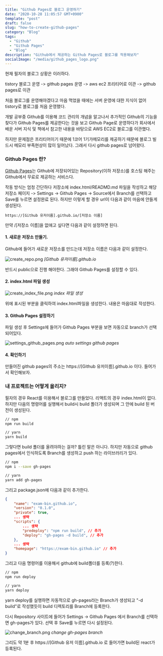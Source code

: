 ```yaml
---
title: "Github Pages로 블로그 운영하기"
date: "2020-10-28 11:05:57 GMT+0900"
template: "post"
draft: false
slug: "how-to-create-github-pages"
category: "Blog"
tags:
  - "Github"
  - "Github Pages"
  - "Blog"
description: "Github에서 제공하는 Github Pages로 블로그를 적용해보자"
socialImage: "/media/github_pages_logo.png"
---
```


현재 필자의 블로그 상황은 이러하다.

tistory 블로그 운영 -> github pages 운영 -> aws ec2 프리티어로 이관 -> github pages로 이관

처음 블로그를 운영해야겠다고 마음 먹었을 때에는 서버 운영에 대한 지식이 없어 tistory로 블로그를 처음 운영했다.

개발 공부중 Github를 이용해 코드 관리의 개념을 알고나서 추가적인 Github의 기능을 찾다가 Github Pages를 제공한다는 것을 보고 Github Page로 운영하다가 회사에서 배운 서버 지식 및 책에서 참고한 내용을 바탕으로 AWS EC2로 블로그를 이관했다.

하지만 문제점은 프리티어이기 때문에 1코어 1기가메모리를 제공하기 때문에 블로그 빌드시 메모리 부족현상이 많이 일어났다. 그래서 다시 github pages로 넘어왔다.

### Github Pages 란?

[Github Pages](https://pages.github.com/)는 Github에 저장되어있는 Repository(이하 저장소)를 호스팅 해주는 Github에서 무료로 제공하는 서비스다.

작동 방식는 엄청 간단하다 저장소에 index.html/READMD.md 파일을 작성하고 해당 저장소 페이지 -> Settings -> Github Pages -> Source에서 Branch를 선택하고 Save를 누르면 설정완료 된다. 하지만 이렇게 할 경우 url이 다음과 같이 마음에 안들게 생성된다.

```
https://[Github 유저이름].github.io/[저장소 이름]
```

만약 /[저장소 이름]을 없애고 싶다면 다음과 같이 설정하면 된다.

#### 1. 새로운 저장소 만들기.

Github에 들어가 새로운 저장소를 만드는데 저장소 이름은 다음과 같이 설정한다.

![create_repo.png](/media/create_repo.png) _[Github 유저이름].github.io_

반드시 public으로 진행 해야한다. 그래야 Github Pages를 설정할 수 있다.

#### 2. index.html 파일 생성

![create_index_file.png](/media/create_index_file.png) _index 파일 생성_

위에 표시된 부분을 클릭하여 index.html파일을 생성한다. 내용은 마음대로 작성한다.

#### 3. Github Pages 설정하기

파일 생성 후 Settings에 들어가 Github Pages 부분을 보면 자동으로 branch가 선택되어있다.

![settings_github_pages.png](/media/settings_github_pages.png) _auto settings github pages_

#### 4. 확인하기

만들어진 github pages의 주소는 https://[Github 유저이름].github.io 이다.
들어가서 확인해보자.

### 내 프로젝트는 어떻게 올리지?

필자의 경우 React를 이용해서 블로그를 만들었다. 리액트의 경우 index.html이 없다. 하지만 다음의 명령어를 실행해서 build시 build 폴더가 생성되며 그 안에 build 된 버전이 생성된다.

```bash
// npm
npm run build

// yarn
yarn build
```

그렇다면 build 폴더를 올려야하는 걸까? 틀린 말은 아니다. 하지만 자동으로 github pages에서 인식하도록 Branch를 생성하고 push 하는 라이브러리가 있다.

```bash
// npm
npm i --save gh-pages

// yarn
yarn add gh-pages
```

그리고 package.json에 다음과 같이 추가한다.

```json
{
    "name": "exam-bin.github.io",
    "version": "0.1.0",
    "private": true,
    ... 생략
    "scripts": {
        ... 생략
        "predeploy": "npm run build", // 추가
        "deploy": "gh-pages -d build", // 추가
    },
    ... 생략
    "homepage": "https://exam-bin.github.io" // 추가
}
```

그리고 다음 명령어를 이용해서 github에 build폴더를 등록(?)한다.

```bash
// npm
npm run deploy

// yarn
yarn deploy
```

yarn deploy를 실행하면 자동적으로 gh-pages라는 Branch가 생성되고 "-d build"로 작성했듯이 build 디렉토리를 Branch에 등록한다.

다시 Repository 사이트에 들어가 Settings -> Github Pages 에서 Branch를 선택하면 gh-pages가 있다. 선택 후 Save를 누르면 다시 설정된다.

![change_branch.png](/media/change_branch.png) _change gh-pages branch_

그리도 약 1분 후 https://[Github 유저 이름].github.io 로 들어가면 build된 react가 등록된다.

